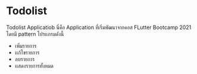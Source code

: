 # Todolist
Todolist Applicatiob
นี่คือ Application ที่เริ่มพัฒนาจากคอส FLutter Bootcamp 2021 โดยมี pattern โปรเเกรมดังนี้
- เพิ่มรายการ
- เเก้ไขรายการ
- ลบรายการ
- เเสดงรายการทั้งหมด
